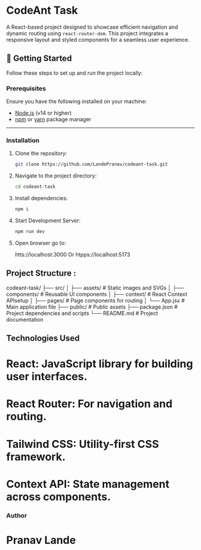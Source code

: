 # CodeAnt Task

A React-based project designed to showcase efficient navigation and dynamic routing using `react-router-dom`. This project integrates a responsive layout and styled components for a seamless user experience.

## 🚀 Getting Started

Follow these steps to set up and run the project locally:

### Prerequisites

Ensure you have the following installed on your machine:

- [Node.js](https://nodejs.org/) (v14 or higher)
- [npm](https://www.npmjs.com/) or [yarn](https://yarnpkg.com/) package manager

---

### Installation

1. Clone the repository:

   ```bash
   git clone https://github.com/LandePranav/codeant-task.git

2. Navigate to the project directory:

    ```bash
    cd codeant-task

3. Install dependencies:

    ```bash
    npm i

4. Start Development Server:

    ```bash
    npm run dev

5. Open browser go to:

    htts://localhost:3000
        Or
    htpps://localhost:5173

## Project Structure :

codeant-task/
├── src/
│   ├── assets/         # Static images and SVGs
│   ├── components/     # Reusable UI components
│   ├── context/        # React Context APIsetup
│   ├── pages/          # Page components for routing
│   └── App.jsx         # Main application file
├── public/             # Public assets
├── package.json        # Project dependencies and scripts
└── README.md           # Project documentation

## Technologies Used

# React: JavaScript library for building user interfaces.
# React Router: For navigation and routing.
# Tailwind CSS: Utility-first CSS framework.
# Context API: State management across components.

### Author
# Pranav Lande
